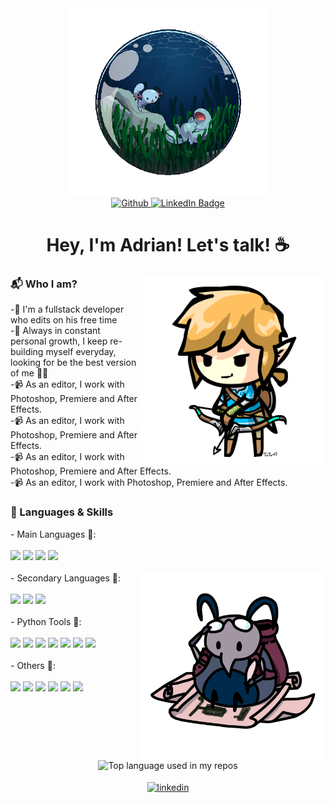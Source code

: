 <div id="header" align="center">
  <img src='https://github.com/Adrin63/Adrin63/blob/main/whooper.gif' height="300"/>
  <div id="badges">
    <a href="https://github.com/Adrin63">
      <img alt="Github" src="https://img.shields.io/badge/GitHub-%2312100E.svg?&style=for-the-badge&logo=Github&logoColor=white" />
    </a>
    <a href="https://www.linkein.com/in/adrianrl/">
      <img src="https://img.shields.io/badge/LinkedIn-blue?style=for-the-badge&logo=linkedin&logoColor=white" alt="LinkedIn Badge"/>
    </a>
    <!--a href="https://www.youtube.com/@adrin63_/videos">
      <img src="https://img.shields.io/badge/YouTube-red?style=for-the-badge&logo=youtube&logoColor=white" alt="Youtube Badge"/>
    </a-->
  </div>
</div>
<h1 align="center">Hey, I'm Adrian! Let's talk! ☕</h1>

<!--About Myself-->
<div>
  <img src='https://github.com/Adrin63/Adrin63/blob/main/Myself.gif' height="300" align="right"/>
  <h3>📬 Who I am?</h3>
<a>-🌱 I'm a fullstack developer who edits on his free time</a><br>
<a>-🌼 Always in constant personal growth, I keep re-building myself everyday, looking for be the best version of me ✌🏻</a><br>
<a>-📹 As an editor, I work with Photoshop, Premiere and After Effects.</a><br>
<a>-📹 As an editor, I work with Photoshop, Premiere and After Effects.</a><br>
<a>-📹 As an editor, I work with Photoshop, Premiere and After Effects.</a><br>
<a>-📹 As an editor, I work with Photoshop, Premiere and After Effects.</a><br> 
</div>
<h3>🎯 Languages & Skills</h3> 
<!--Programming Languages-->
<div>
  
  <p>
    - Main Languages 🏅:
    <br>
    <br>
    <img src="https://img.shields.io/badge/Python-%234da0d1?style=for-the-badge&logo=python&logoColor=white">
    <img src="https://img.shields.io/badge/C%23-%23be6fe8?style=for-the-badge&logo=Csharp&logoColor=white">
    <img src="https://img.shields.io/badge/C%2B%2B-%234471db?style=for-the-badge&logo=cplusplus&logoColor=white">
    <img src="https://img.shields.io/badge/sql-%23b8b8b8?style=for-the-badge&logoColor=white">
    <br>
    <br>
    <img src='https://github.com/Adrin63/Adrin63/blob/main/flip.png' height="300" align="right"/>
    - Secondary Languages 🥈:
    <br>
    <br>
    <img src="https://img.shields.io/badge/HTML-red?style=for-the-badge&logo=html5&logoColor=white">
    <img src="https://img.shields.io/badge/CSS-%234576ff?style=for-the-badge&logo=css3&logoColor=white">
    <img src="https://img.shields.io/badge/javascript-%23faea0a?style=for-the-badge&logo=javascript&logoColor=black">
    <br>
    <br>
    - Python Tools 🧰:
    <br>
    <br>
    <img src="https://img.shields.io/badge/DJango-%23204d47?style=for-the-badge&logo=django&logoColor=white">
    <img src="https://img.shields.io/badge/Flask-white?style=for-the-badge&logo=flask&logoColor=black">
    <img src="https://img.shields.io/badge/Numpy-%2370c4b9?style=for-the-badge&logo=numpy&logoColor=white">
    <img src="https://img.shields.io/badge/Pandas-%23ff8080?style=for-the-badge&logo=pandas&logoColor=white">
    <img src="https://img.shields.io/badge/plotly-%233f4863?style=for-the-badge&logo=plotly&logoColor=white">
    <img src="https://img.shields.io/badge/tensorflow-%23ff9a1f?style=for-the-badge&logo=tensorflow&logoColor=white">
    <img src="https://img.shields.io/badge/keras-red?style=for-the-badge&logo=keras&logoColor=white">
    <br>
    <br>
    - Others 📌:
    <br>
    <br>
    <img src="https://img.shields.io/badge/unity-black?style=for-the-badge&logo=unity&logoColor=white">
    <img src="https://img.shields.io/badge/mysql-%2300758f?style=for-the-badge&logo=mysql&logoColor=white">
    <img src="https://img.shields.io/badge/postgresql-%230064a5?style=for-the-badge&logo=postgresql&logoColor=white">
    <img src="https://img.shields.io/badge/git-%23e85a5a?style=for-the-badge&logo=git&logoColor=white">
    <img src="https://img.shields.io/badge/scrum-%23f7a960?style=for-the-badge&logo=scrum%20alliance&logoColor=white">
    <img src="https://img.shields.io/badge/kanban-%239095f0?style=for-the-badge&logo=trello&logoColor=white">
  </p>
</div>

<!--Language Rating-->
<div align="center">
  <br>
  <br>
  <img width="" src="https://github-readme-stats.vercel.app/api/top-langs/?username=Adrin63&layout=compact&hide_title=1&card_width=300" alt="Top language used in my repos" />
  <br>
  <br>
    <a href="https://www.linkedin.com/in/adrianrl/" target="blank"><img align="center" src="https://user-images.githubusercontent.com/88904952/234979284-68c11d7f-1acc-4f0c-ac78-044e1037d7b0.png" alt="linkedin" height="50" width="50" /></a>  
</div>
